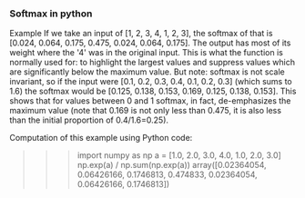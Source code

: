 ### Softmax in python  

Example
If we take an input of [1, 2, 3, 4, 1, 2, 3], the softmax of that is [0.024, 0.064, 0.175, 0.475, 0.024, 0.064, 0.175]. The output has most of its weight where the '4' was in the original input. This is what the function is normally used for: to highlight the largest values and suppress values which are significantly below the maximum value. But note: softmax is not scale invariant, so if the input were [0.1, 0.2, 0.3, 0.4, 0.1, 0.2, 0.3] (which sums to 1.6) the softmax would be [0.125, 0.138, 0.153, 0.169, 0.125, 0.138, 0.153]. This shows that for values between 0 and 1 softmax, in fact, de-emphasizes the maximum value (note that 0.169 is not only less than 0.475, it is also less than the initial proportion of 0.4/1.6=0.25).

Computation of this example using Python code:

>>> import numpy as np
>>> a = [1.0, 2.0, 3.0, 4.0, 1.0, 2.0, 3.0]
>>> np.exp(a) / np.sum(np.exp(a)) 
array([0.02364054, 0.06426166, 0.1746813, 0.474833, 0.02364054,
       0.06426166, 0.1746813])
